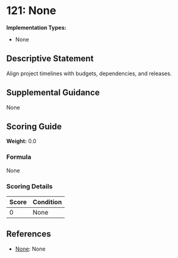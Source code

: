 # 121: None

**Implementation Types:**
- None

## Descriptive Statement

Align project timelines with budgets, dependencies, and releases.

## Supplemental Guidance

None

## Scoring Guide

**Weight:** 0.0

### Formula

None

### Scoring Details

| Score | Condition |
| ----- | --------- |
| 0 | None |

## References

- [None](None): None

